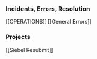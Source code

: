 ### Incidents, Errors, Resolution
[[OPERATIONS]]
[[General Errors]]

### Projects 
[[Siebel Resubmit]]
